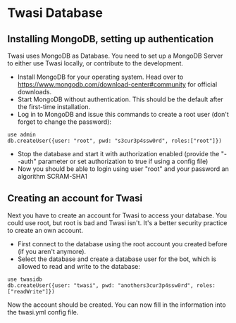 # Twasi Database

## Installing MongoDB, setting up authentication
Twasi uses MongoDB as Database. You need to set up a MongoDB Server to either use Twasi locally, or contribute to the development.

- Install MongoDB for your operating system. Head over to https://www.mongodb.com/download-center#community for official downloads.
- Start MongoDB without authentication. This should be the default after the first-time installation.
- Log in to MongoDB and issue this commands to create a root user (don't forget to change the password):

```
use admin
db.createUser({user: "root", pwd: "s3cur3p4ssw0rd", roles:["root"]})
```
- Stop the database and start it with authorization enabled (provide the "--auth" parameter or set authorization to true if using a config file)
- Now you should be able to login using user "root" and your password an algorithm SCRAM-SHA1

## Creating an account for Twasi
Next you have to create an account for Twasi to access your database. You could use root, but root is bad and Twasi isn't. It's a better security practice to create an own account.

- First connect to the database using the root account you created before (if you aren't anymore).
- Select the database and create a database user for the bot, which is allowed to read and write to the database:
```
use twasidb
db.createUser({user: "twasi", pwd: "anothers3cur3p4ssw0rd", roles:["readWrite"]})
```

Now the account should be created. You can now fill in the information into the twasi.yml config file.
